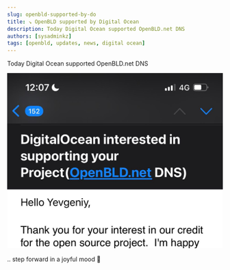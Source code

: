 ```yaml
---
slug: openbld-supported-by-do
title: ↘ OpenBLD supported by Digital Ocean
description: Today Digital Ocean supported OpenBLD.net DNS
authors: [sysadminkz]
tags: [openbld, updates, news, digital ocean]
---
```


Today Digital Ocean supported OpenBLD.net DNS

![Digital Ocean Support](digital-ocean-support-openbld.jpg)

.. step forward in a joyful mood 🥳

